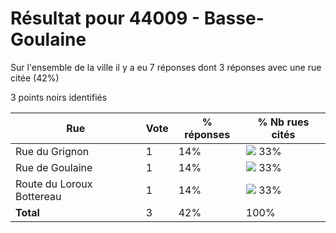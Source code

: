 # Résultat pour 44009 - Basse-Goulaine

Sur l'ensemble de la ville il y a eu 7 réponses dont 3 réponses avec une rue citée (42%)

3 points noirs identifiés

| Rue | Vote | % réponses | % Nb rues cités|
|-----|------|------------|----------------|
| Rue du Grignon | 1 | 14% | <img src="../../img/bar_33.gif" />&nbsp;33%|
| Rue de Goulaine | 1 | 14% | <img src="../../img/bar_33.gif" />&nbsp;33%|
| Route du Loroux Bottereau | 1 | 14% | <img src="../../img/bar_33.gif" />&nbsp;33%|
| **Total** | 3 | 42% | 100%|
